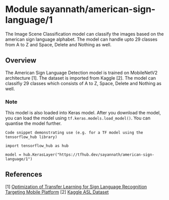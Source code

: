# Module sayannath/american-sign-language/1

The Image Scene Classification model can classify the images based on the american sign language alphabet. The model can handle upto 29 classes from A to Z and Space, Delete and Nothing as well. 

<!-- asset-path: https://presence-bucket.s3.amazonaws.com/server/asl_classifier.tar.gz -->
<!-- dataset: other -->
<!-- task: image-classification -->
<!-- network-architecture: mobilenet-v2 -->
<!-- format: saved_model_2 -->
<!-- fine-tunable: false -->
<!-- license: apache-2.0 -->

## Overview

The American Sign Language Detection model is trained on MobileNetV2 architecture [1]. The dataset is imported from Kaggle [2]. The model can classifiy 29 classes which consists of A to Z, Space, Delete and Nothing as well.

### Note

This model is also loaded into Keras model. After you download the model, you can load the model using `tf.keras.models.load_model()`. You can quantise the model further.

```
Code snippet demonstrating use (e.g. for a TF model using the tensorflow_hub library)

import tensorflow_hub as hub

model = hub.KerasLayer("https://tfhub.dev/sayannath/american-sign-language/1")
```

## References
[1] [Optimization of Transfer Learning for Sign Language Recognition Targeting Mobile Platform](https://arxiv.org/pdf/1805.06618.pdf)
[2] [Kaggle ASL Dataset](https://www.kaggle.com/datasets/grassknoted/asl-alphabet) 